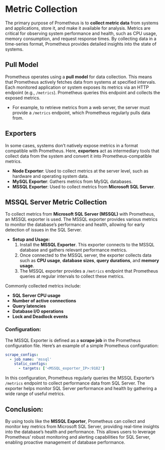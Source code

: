 # **Metric Collection**

The primary purpose of Prometheus is to **collect metric data** from systems and applications, store it, and make it available for analysis. Metrics are critical for observing system performance and health, such as CPU usage, memory consumption, and request response times. By collecting data in a time-series format, Prometheus provides detailed insights into the state of systems.

## **Pull Model**

Prometheus operates using a **pull model** for data collection. This means that Prometheus actively fetches data from systems at specified intervals. Each monitored application or system exposes its metrics via an HTTP endpoint (e.g., `/metrics`). Prometheus queries this endpoint and collects the exposed metrics.

- For example, to retrieve metrics from a web server, the server must provide a `/metrics` endpoint, which Prometheus regularly pulls data from.

## **Exporters**

In some cases, systems don’t natively expose metrics in a format compatible with Prometheus. Here, **exporters** act as intermediary tools that collect data from the system and convert it into Prometheus-compatible metrics.

- **Node Exporter**: Used to collect metrics at the server level, such as hardware and operating system data.
- **MySQL Exporter**: Gathers metrics from MySQL databases.
- **MSSQL Exporter**: Used to collect metrics from **Microsoft SQL Server**.

## **MSSQL Server Metric Collection**

To collect metrics from **Microsoft SQL Server (MSSQL)** with Prometheus, an MSSQL exporter is used. The MSSQL exporter provides various metrics to monitor the database’s performance and health, allowing for early detection of issues in the SQL Server.

- **Setup and Usage:**
  1. Install the **MSSQL Exporter**. This exporter connects to the MSSQL database and gathers relevant performance metrics.
  2. Once connected to the MSSQL server, the exporter collects data such as **CPU usage**, **database sizes**, **query durations**, and **memory usage**.
  3. The MSSQL exporter provides a `/metrics` endpoint that Prometheus queries at regular intervals to collect these metrics.

Commonly collected metrics include:

- **SQL Server CPU usage**
- **Number of active connections**
- **Query latencies**
- **Database I/O operations**
- **Lock and Deadlock events**

### **Configuration:**

The MSSQL Exporter is defined as a **scrape job** in the Prometheus configuration file. Here’s an example of a simple Prometheus configuration:

```yaml
scrape_configs:
  - job_name: 'mssql'
    static_configs:
      - targets: ['<MSSQL_exporter_IP>:9182']
```

In this configuration, Prometheus regularly queries the MSSQL Exporter’s `/metrics` endpoint to collect performance data from SQL Server. The exporter helps monitor SQL Server performance and health by gathering a wide range of useful metrics.

## Conclusion:

By using tools like the **MSSQL Exporter**, Prometheus can collect and monitor key metrics from Microsoft SQL Server, providing real-time insights into the database’s health and performance. This allows users to leverage Prometheus’ robust monitoring and alerting capabilities for SQL Server, enabling proactive management of database performance.
